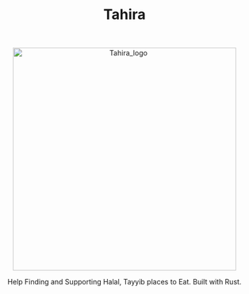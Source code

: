 <h1 align="center"> Tahira </h1> <br>
<p align="center">
    <img alt="Tahira_logo" title="Tahira" src="https://github.com/user-attachments/assets/6ef71760-bd29-41b2-9c1f-27121ccb8537" width="450">
</p>

<p align="center">
  Help Finding and Supporting Halal, Tayyib places to Eat. Built with Rust.
</p>


